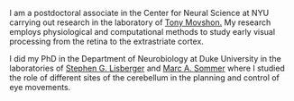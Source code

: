 <p>I am a postdoctoral associate in the Center for Neural Science at NYU carrying out research in the laboratory of <a href="//www.cns.nyu.edu/corefaculty/Movshon.php"> Tony Movshon.</a> My research employs physiological and computational methods to study early visual processing from the retina to the extrastriate cortex.</p>

<p>I did my PhD in the Department of Neurobiology at Duke University in the laboratories of <a href="//www.neuro.duke.edu/research/faculty-labs/lisberger-lab"> Stephen G. Lisberger</a> and
<a href="//sommerlab.pratt.duke.edu"> Marc A. Sommer</a> where I studied the role of different sites of the cerebellum in the planning and control of eye movements.</p>
